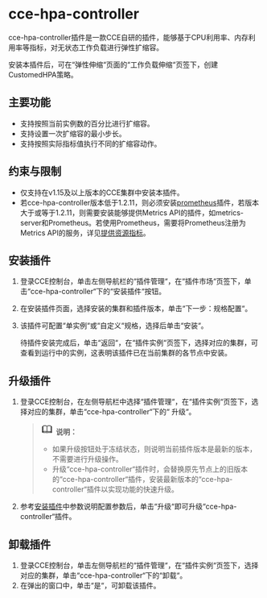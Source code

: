 # cce-hpa-controller<a name="cce_01_0240"></a>

cce-hpa-controller插件是一款CCE自研的插件，能够基于CPU利用率、内存利用率等指标，对无状态工作负载进行弹性扩缩容。

安装本插件后，可在“弹性伸缩“页面的“工作负载伸缩“页签下，创建CustomedHPA策略。

## 主要功能<a name="section16202940121214"></a>

-   支持按照当前实例数的百分比进行扩缩容。
-   支持设置一次扩缩容的最小步长。
-   支持按照实际指标值执行不同的扩缩容动作。

## 约束与限制<a name="section147226815158"></a>

-   仅支持在v1.15及以上版本的CCE集群中安装本插件。
-   若cce-hpa-controller版本低于1.2.11，则必须安装[prometheus](prometheus-156.md)插件，若版本大于或等于1.2.11，则需要安装能够提供Metrics API的插件，如metrics-server和Prometheus。若使用Prometheus，需要将Prometheus注册为Metrics API的服务，详见[提供资源指标](prometheus-156.md#section13409107262)。

## 安装插件<a name="section046523415137"></a>

1.  登录CCE控制台，单击左侧导航栏的“插件管理“，在“插件市场“页签下，单击“cce-hpa-controller“下的“安装插件“按钮。
2.  在安装插件页面，选择安装的集群和插件版本，单击“下一步：规格配置“。
3.  该插件可配置“单实例“或“自定义“规格，选择后单击“安装“。

    待插件安装完成后，单击“返回“，在“插件实例“页签下，选择对应的集群，可查看到运行中的实例，这表明该插件已在当前集群的各节点中安装。


## 升级插件<a name="section23441939916"></a>

1.  登录CCE控制台，在左侧导航栏中选择“插件管理“，在“插件实例“页签下，选择对应的集群，单击“cce-hpa-controller“下的“ 升级“。

    >![](public_sys-resources/icon-note.gif) **说明：** 
    >-   如果升级按钮处于冻结状态，则说明当前插件版本是最新的版本，不需要进行升级操作。
    >-   升级“cce-hpa-controller“插件时，会替换原先节点上的旧版本的“cce-hpa-controller“插件，安装最新版本的“cce-hpa-controller“插件以实现功能的快速升级。

2.  参考[安装插件](#section046523415137)中参数说明配置参数后，单击“升级“即可升级“cce-hpa-controller“插件。

## 卸载插件<a name="section1395073191112"></a>

1.  登录CCE控制台，单击左侧导航栏的“插件管理“，在“插件实例“页签下，选择对应的集群，单击“cce-hpa-controller“下的“卸载“。
2.  在弹出的窗口中，单击“是“，可卸载该插件。

